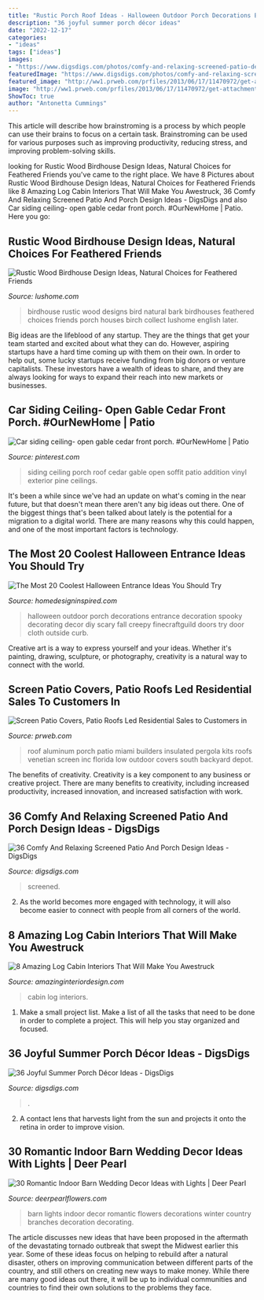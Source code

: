 ```yaml
---
title: "Rustic Porch Roof Ideas - Halloween Outdoor Porch Decorations Entrance Decoration Spooky Decorating Decor Diy Scary Fall Creepy Finecraftguild Doors Try Door Cloth Outside Curb"
description: "36 joyful summer porch décor ideas"
date: "2022-12-17"
categories:
- "ideas"
tags: ["ideas"]
images:
- "https://www.digsdigs.com/photos/comfy-and-relaxing-screened-patio-design-ideas-28.jpg"
featuredImage: "https://www.digsdigs.com/photos/comfy-and-relaxing-screened-patio-design-ideas-28.jpg"
featured_image: "http://ww1.prweb.com/prfiles/2013/06/17/11470972/get-attachment.aspx.jpeg"
image: "http://ww1.prweb.com/prfiles/2013/06/17/11470972/get-attachment.aspx.jpeg"
ShowToc: true
author: "Antonetta Cummings"
---
```



This article will describe how brainstroming is a process by which people can use their brains to focus on a certain task. Brainstroming can be used for various purposes such as improving productivity, reducing stress, and improving problem-solving skills.

	

		
looking for Rustic Wood Birdhouse Design Ideas, Natural Choices for Feathered Friends you've came to the right place. We have 8 Pictures about Rustic Wood Birdhouse Design Ideas, Natural Choices for Feathered Friends like 8 Amazing Log Cabin Interiors That Will Make You Awestruck, 36 Comfy And Relaxing Screened Patio And Porch Design Ideas - DigsDigs and also Car siding ceiling- open gable cedar front porch. #OurNewHome | Patio. Here you go:
		
    
## Rustic Wood Birdhouse Design Ideas, Natural Choices For Feathered Friends

<img loading=lazy src="https://www.lushome.com/wp-content/uploads/2018/11/rustic-wood-birdhouse-designs-17.jpg" onerror="this.onerror=null;this.src='https://tse4.mm.bing.net/th?id=OIP.reLUBDmfWEoCuS1zYqsv7gHaJ8&amp;pid=15.1';" alt="Rustic Wood Birdhouse Design Ideas, Natural Choices for Feathered Friends">

_Source: lushome.com_

>birdhouse rustic wood designs bird natural bark birdhouses feathered choices friends porch houses birch collect lushome english later. 

	

Big ideas are the lifeblood of any startup. They are the things that get your team started and excited about what they can do. However, aspiring startups have a hard time coming up with them on their own. In order to help out, some lucky startups receive funding from big donors or venture capitalists. These investors have a wealth of ideas to share, and they are always looking for ways to expand their reach into new markets or businesses.

    
## Car Siding Ceiling- Open Gable Cedar Front Porch. #OurNewHome | Patio

<img loading=lazy src="https://i.pinimg.com/736x/cd/c5/8d/cdc58d942f63640ce389d6fe669f7984--garage-addition-future-house.jpg" onerror="this.onerror=null;this.src='https://tse4.mm.bing.net/th?id=OIP.zZ99xJYBfRx1Jvw8iPJshQHaJ3&amp;pid=15.1';" alt="Car siding ceiling- open gable cedar front porch. #OurNewHome | Patio">

_Source: pinterest.com_

>siding ceiling porch roof cedar gable open soffit patio addition vinyl exterior pine ceilings. 

	

It's been a while since we've had an update on what's coming in the near future, but that doesn't mean there aren't any big ideas out there. One of the biggest things that's been talked about lately is the potential for a migration to a digital world. There are many reasons why this could happen, and one of the most important factors is technology.

    
## The Most 20 Coolest Halloween Entrance Ideas You Should Try

<img loading=lazy src="http://www.homedesigninspired.com/wp-content/uploads/2017/10/halloween-entrance-decorating-ideas-13.jpg" onerror="this.onerror=null;this.src='https://tse2.mm.bing.net/th?id=OIP.fRw9FBUAsMyblsRtSTpPvgHaJ6&amp;pid=15.1';" alt="The Most 20 Coolest Halloween Entrance Ideas You Should Try">

_Source: homedesigninspired.com_

>halloween outdoor porch decorations entrance decoration spooky decorating decor diy scary fall creepy finecraftguild doors try door cloth outside curb. 

	

Creative art is a way to express yourself and your ideas. Whether it's painting, drawing, sculpture, or photography, creativity is a natural way to connect with the world.

    
## Screen Patio Covers, Patio Roofs Led Residential Sales To Customers In

<img loading=lazy src="http://ww1.prweb.com/prfiles/2013/06/17/11470972/get-attachment.aspx.jpeg" onerror="this.onerror=null;this.src='https://tse3.mm.bing.net/th?id=OIP.RlxYtzqwqthToOR3En7MSgHaHN&amp;pid=15.1';" alt="Screen Patio Covers, Patio Roofs Led Residential Sales to Customers in">

_Source: prweb.com_

>roof aluminum porch patio miami builders insulated pergola kits roofs venetian screen inc florida low outdoor covers south backyard depot. 

	

The benefits of creativity.
Creativity is a key component to any business or creative project. There are many benefits to creativity, including increased productivity, increased innovation, and increased satisfaction with work.

    
## 36 Comfy And Relaxing Screened Patio And Porch Design Ideas - DigsDigs

<img loading=lazy src="https://www.digsdigs.com/photos/comfy-and-relaxing-screened-patio-design-ideas-28.jpg" onerror="this.onerror=null;this.src='https://tse2.mm.bing.net/th?id=OIP.2FhbiMPDSPXK6OxQRUXODAHaLH&amp;pid=15.1';" alt="36 Comfy And Relaxing Screened Patio And Porch Design Ideas - DigsDigs">

_Source: digsdigs.com_

>screened. 

	

2. As the world becomes more engaged with technology, it will also become easier to connect with people from all corners of the world. 

    
## 8 Amazing Log Cabin Interiors That Will Make You Awestruck

<img loading=lazy src="https://www.amazinginteriordesign.com/wp-content/uploads/2014/07/fi56.jpg" onerror="this.onerror=null;this.src='https://tse3.mm.bing.net/th?id=OIP.nvsJL4vxeKk85sPG4GALagHaLG&amp;pid=15.1';" alt="8 Amazing Log Cabin Interiors That Will Make You Awestruck">

_Source: amazinginteriordesign.com_

>cabin log interiors. 

	

1. Make a small project list. Make a list of all the tasks that need to be done in order to complete a project. This will help you stay organized and focused. 

    
## 36 Joyful Summer Porch Décor Ideas - DigsDigs

<img loading=lazy src="https://www.digsdigs.com/photos/joyful-summer-porch-decor-ideas-33.jpg" onerror="this.onerror=null;this.src='https://tse1.mm.bing.net/th?id=OIP.rGztzf3oE1cAK_uHscaOKAHaJ4&amp;pid=15.1';" alt="36 Joyful Summer Porch Décor Ideas - DigsDigs">

_Source: digsdigs.com_

>. 

	

2. A contact lens that harvests light from the sun and projects it onto the retina in order to improve vision.

    
## 30 Romantic Indoor Barn Wedding Decor Ideas With Lights | Deer Pearl

<img loading=lazy src="http://www.deerpearlflowers.com/wp-content/uploads/2015/08/indoor-winter-barn-wedding-ideas-with-lights.jpg" onerror="this.onerror=null;this.src='https://tse2.mm.bing.net/th?id=OIP.Mf8PZudjGnmSGgZETOTvJwHaLJ&amp;pid=15.1';" alt="30 Romantic Indoor Barn Wedding Decor Ideas with Lights | Deer Pearl">

_Source: deerpearlflowers.com_

>barn lights indoor decor romantic flowers decorations winter country branches decoration decorating. 

	

The article discusses new ideas that have been proposed in the aftermath of the devastating tornado outbreak that swept the Midwest earlier this year. Some of these ideas focus on helping to rebuild after a natural disaster, others on improving communication between different parts of the country, and still others on creating new ways to make money. While there are many good ideas out there, it will be up to individual communities and countries to find their own solutions to the problems they face.

